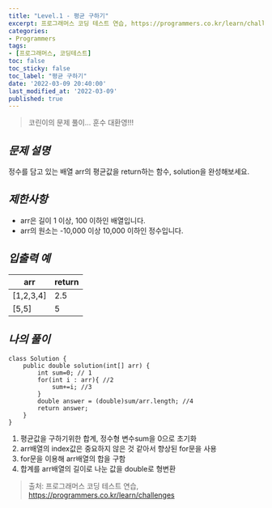 ```yaml
---
title: "Level.1 - 평균 구하기"
excerpt: 프로그래머스 코딩 테스트 연습, https://programmers.co.kr/learn/challenges
categories:
- Programmers
tags:
- [프로그래머스, 코딩테스트]
toc: false
toc_sticky: false
toc_label: "평균 구하기"
date: '2022-03-09 20:40:00'
last_modified_at: '2022-03-09'
published: true
---
```

> 코린이의 문제 풀이... 훈수 대환영!!!

## _**문제 설명**_

정수를 담고 있는 배열 arr의 평균값을 return하는 함수, solution을 완성해보세요.

## _**제한사항**_

-   arr은 길이 1 이상, 100 이하인 배열입니다.
-   arr의 원소는 -10,000 이상 10,000 이하인 정수입니다.

## _**입출력 예**_

| **arr** | **return** |
| --- | --- |
| \[1,2,3,4\] | 2.5 |
| \[5,5\] | 5 |

## _**나의 풀이**_

```
class Solution {
    public double solution(int[] arr) {
        int sum=0; // 1
        for(int i : arr){ //2
            sum+=i; //3
        }
        double answer = (double)sum/arr.length; //4
        return answer;
    }
}
```

1.  평균값을 구하기위한 합계, 정수형 변수sum을 0으로 초기화
2.  arr배열의 index값은 중요하지 않은 것 같아서 향상된 for문을 사용
3.  for문을 이용해 arr배열의 합을 구함
4.  합계를 arr배열의 길이로 나눈 값을 double로 형변환 

> 출처: 프로그래머스 코딩 테스트 연습, [https](https://programmers.co.kr/learn/challenges "프로그래머스 코딩 테스트 연습")[://programmers.co.kr/learn/challenges](https://programmers.co.kr/learn/challenges "프로그래머스 코딩 테스트 연습")